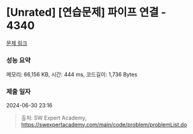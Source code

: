 # [Unrated] [연습문제] 파이프 연결 - 4340 

[문제 링크](https://swexpertacademy.com/main/code/problem/problemDetail.do?contestProbId=AWL6LhM6A60DFAUY) 

### 성능 요약

메모리: 66,156 KB, 시간: 444 ms, 코드길이: 1,736 Bytes

### 제출 일자

2024-06-30 23:16



> 출처: SW Expert Academy, https://swexpertacademy.com/main/code/problem/problemList.do
